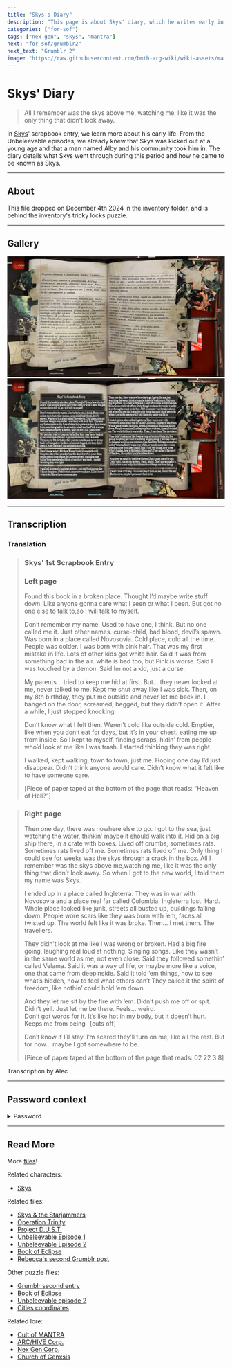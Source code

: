 ```yaml
---
title: "Skys's Diary"
description: "This page is about Skys' diary, which he writes early in his time in Inglaterra."
categories: ["for-sof"]
tags: ["nex gen", "skys", "mantra"]
next: "for-sof/grumblr2"
next_text: "Grumblr 2"
image: "https://raw.githubusercontent.com/bmth-arg-wiki/wiki-assets/main/files/skys-diary/diary-300x300.png"
---
```


# Skys' Diary

> All I remember was the skys above me, watching me, like it was the only thing that didn’t look away.

In [Skys](../characters/skys)' scrapbook entry, we learn more about his early life. From the Unbeleevable episodes, we already 
knew that Skys was kicked out at a young age and that a man named Alby and his community took him in. The diary 
details what Skys went through during this period and how he came to be known as Skys.

***

## About

This file dropped on December 4th 2024 in the inventory folder, and is behind the inventory's tricky locks puzzle.

***

## Gallery

![Skys diary (original)](https://raw.githubusercontent.com/bmth-arg-wiki/wiki-assets/main/files/skys-diary/skysdiary1.png)
![Skys diary (English translation)](https://raw.githubusercontent.com/bmth-arg-wiki/wiki-assets/main/files/skys-diary/skysdiary2.png)

***

## Transcription

### Translation

> ### Skys’ 1st Scrapbook Entry
>
> 
> ### Left page
>
> 
> Found this book in a broken place. Thought I’d maybe write stuff down. Like anyone gonna care what I seen or what 
> I been. But got no one else to talk to,so I will talk to myself.
>
> 
> Don’t remember my name. Used to have one, I think. But no one called me it. Just other names. curse-child, bad blood, 
> devil’s spawn. Was born in a place called Novosovia. Cold place, cold all the time. People was colder. I was born with 
> pink hair. That was my first mistake in life. Lots of other kids got white hair. Said it was from something bad in the air. 
> white is bad too, but Pink is worse. Said I was touched by a demon. Said Im not a kid, just a curse.
>
> 
> My parents… tried to keep me hid at first. But… they never looked at me, never talked to me. Kept me shut away like 
> I was sick. Then, on my 8th birthday, they put me outside and never let me back in. I banged on the door, screamed, begged, 
> but they didn’t open it. After a while, I just stopped knocking.
> 
>
> Don’t know what I felt then. Weren’t cold like outside cold. Emptier, like when you don’t eat for days, but it’s in 
> your chest. eating me up from inside. So I kept to myself, finding scraps, hidin’ from people who’d look at me like 
> I was trash. I started thinking they was right.
>
> 
> I walked, kept walking, town to town, just me. Hoping one day I’d just disappear. Didn’t think anyone would care. 
> Didn’t know what it felt like to have someone care.
>
> 
> [Piece of paper taped at the bottom of the page that reads: “Heaven of Hell?”]

> ### Right page
>
>
> Then one day, there was nowhere else to go. I got to the sea, just watching the water, thinkin’ maybe it should walk 
> into it. Hid on a big ship there, in a crate with boxes. Lived off crumbs, sometimes rats. Sometimes rats lived off me. 
> Sometimes rats lived off me. Only thing I could see for weeks was the skys through a crack in the box. All I remember 
> was the skys above me,watching me, like it was the only thing that didn’t look away. 
> So when I got to the new world, I told them my name was Skys.
>
> 
> I ended up in a place called Ingleterra. They was in war with Novosovia and a place real far called Colombia. 
> Ingleterra lost. Hard. Whole place looked like junk, streets all busted up, buildings falling down. 
> People wore scars like they was born with ‘em, faces all twisted up. The world felt like it was broke. 
> Then… I met them. The travellers.
>
> 
> They didn’t look at me like I was wrong or broken. Had a big fire going, laughing real loud at nothing. Singing songs. 
> Like they wasn’t in the same world as me, not even close. Said they followed somethin’ called Velama. 
> Said it was a way of life, or maybe more like a voice, one that came from deepinside. Said it told ‘em things, 
> how to see what’s hidden, how to feel what others can’t They called it the spirit of freedom, 
> like nothin’ could hold ‘em down.
>
>
> And they let me sit by the fire with ‘em. Didn’t push me off or spit. Didn’t yell. Just let me be there. Feels… weird.  
> Don’t got words for it. It’s like hot in my body, but it doesn’t hurt. Keeps me from being- [cuts off]
>
>
> Don’t know if I’ll stay. I’m scared they’ll turn on me, like all the rest. But for now… maybe I got somewhere to be.
>
> 
> [Piece of paper taped at the bottom of the page that reads: 02 22 3 8]

Transcription by Alec

***

## Password context

<details class="password">
  <summary>Password</summary>

1. Push the first four locks one by one until they spin with the first tool (medium-sized one)

2. Push the big lock until it spins with the second tool (big one)

3. Push the four smallest locks one by one until they spin on the right with the third tool (smallest one)

Tip: you have to be VERY gentle.
</details>

***

## Read More

More [files](for-sof)!

Related characters:

- [Skys](../characters/skys)

Related files:

- [Skys & the Starjammers](skystarjammers)
- [Operation Trinity](trinity_document)
- [Project D.U.S.T.](project_dust)
- [Unbeleevable Episode 1](unbeleevable)
- [Unbeleevable Episode 2](unbeleevable2)
- [Book of Eclipse](book-of-eclipse)
- [Rebecca's second Grumblr post](grumblr2)

Other puzzle files:

- [Grumblr second entry](grumblr2)
- [Book of Eclipse](book-of-eclipse)
- [Unbeleevable episode 2](unbeleevable2)
- [Cities coordinates](cities-coordinates)

Related lore:

- [Cult of MANTRA](../lore/mantra)
- [ARC/HIVE Corp.](../lore/archive)
- [Nex Gen Corp.](../lore/nex-gen-corporation)
- [Church of Genxsis](../lore/church)